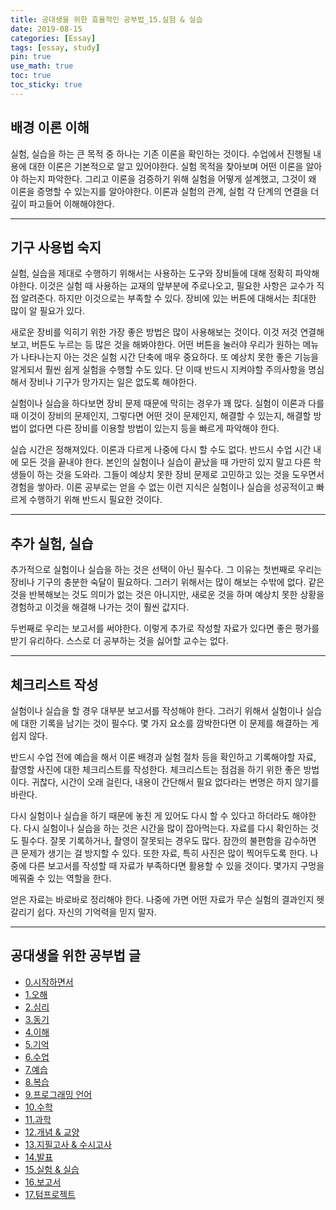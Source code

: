 ```yaml
---
title: 공대생을 위한 효율적인 공부법_15.실험 & 실습
date: 2019-08-15
categories: [Essay]
tags: [essay, study]
pin: true
use_math: true
toc: true
toc_sticky: true
---
```


## __배경 이론 이해__

 실험, 실습을 하는 큰 목적 중 하나는 기존 이론을 확인하는 것이다. 수업에서 진행될 내용에 대한 이론은 기본적으로 알고 있어야한다. 실험 목적을 찾아보며 어떤 이론을 알아야 하는지 파악한다. 그리고 이론을 검증하기 위해 실험을 어떻게 설계했고, 그것이 왜 이론을 증명할 수 있는지를 알아야한다. 이론과 실험의 관계, 실험 각 단계의 연결을 더 깊이 파고들어 이해해야한다.

***

## __기구 사용법 숙지__

실험, 실습을 제대로 수행하기 위해서는 사용하는 도구와 장비들에 대해 정확히 파악해야한다. 이것은 실험 때 사용하는 교재의 앞부분에 주로나오고, 필요한 사항은 교수가 직접 알려준다. 하지만 이것으로는 부족할 수 있다. 장비에 있는 버튼에 대해서는 최대한 많이 알 필요가 있다.

새로운 장비를 익히기 위한 가장 좋은 방법은 많이 사용해보는 것이다. 이것 저것 연결해보고, 버튼도 누르는 등 많은 것을 해봐야한다. 어떤 버튼을 눌러야 우리가 원하는 메뉴가 나타나는지 아는 것은 실험 시간 단축에 매우 중요하다. 또 예상치 못한 좋은 기능을 알게되서 훨씬 쉽게 실험을 수행할 수도 있다. 단 이때 반드시 지켜야할 주의사항을 명심해서 장비나 기구가 망가지는 일은 없도록 해야한다.

실험이나 실습을 하다보면 장비 문제 때문에 막히는 경우가 꽤 많다. 실험이 이론과 다를 때 이것이 장비의 문제인지, 그렇다면 어떤 것이 문제인지, 해결할 수 있는지, 해결할 방법이 없다면 다른 장비를 이용할 방법이 있는지 등을 빠르게 파악해야 한다.

실습 시간은 정해져있다. 이론과 다르게 나중에 다시 할 수도 없다. 반드시 수업 시간 내에 모든 것을 끝내야 한다. 본인의 실험이나 실습이 끝났을 때 가만히 있지 말고 다른 학생들이 하는 것을 도와라. 그들이 예상치 못한 장비 문제로 고민하고 있는 것을 도우면서 경험을 쌓아라. 이론 공부로는 얻을 수 없는 이런 지식은 실험이나 실습을 성공적이고 빠르게 수행하기 위해 반드시 필요한 것이다.

***

## __추가 실험, 실습__

추가적으로 실험이나 실습을 하는 것은 선택이 아닌 필수다. 그 이유는 첫번째로 우리는 장비나 기구의 충분한 숙달이 필요하다. 그러기 위해서는 많이 해보는 수밖에 없다. 같은 것을 반복해보는 것도 의미가 없는 것은 아니지만, 새로운 것을 하며 예상치 못한 상황을 경험하고 이것을 해결해 나가는 것이 훨씬 값지다.

두번째로 우리는 보고서를 써야한다. 이렇게 추가로 작성할 자료가 있다면 좋은 평가를 받기 유리하다. 스스로 더 공부하는 것을 싫어할 교수는 없다.

***

## __체크리스트 작성__

실험이나 실습을 할 경우 대부분 보고서를 작성해야 한다. 그러기 위해서 실험이나 실습에 대한 기록을 남기는 것이 필수다. 몇 가지 요소를 깜박한다면 이 문제를 해결하는 게 쉽지 않다.

반드시 수업 전에 예습을 해서 이론 배경과 실험 절차 등을 확인하고 기록해야할 자료, 촬영할 사진에 대한 체크리스트를 작성한다. 체크리스트는 점검을 하기 위한 좋은 방법이다. 귀찮다, 시간이 오래 걸린다, 내용이 간단해서 필요 없다라는 변명은 하지 않기를 바란다.

다시 실험이나 실습을 하기 때문에 놓친 게 있어도 다시 할 수 있다고 하더라도 해야한다. 다시 실험이나 실습을 하는 것은 시간을 많이 잡아먹는다. 자료를 다시 확인하는 것도 필수다. 잘못 기록하거나, 촬영이 잘못되는 경우도 많다. 잠깐의 불편함을 감수하면 큰 문제가 생기는 걸 방지할 수 있다. 또한 자료, 특히 사진은 많이 찍어두도록 한다. 나중에 다른 보고서를 작성할 때 자료가 부족하다면 활용할 수 있을 것이다. 몇가지 구멍을 메꿔줄 수 있는 역할을 한다.

얻은 자료는 바로바로 정리해야 한다. 나중에 가면 어떤 자료가 무슨 실험의 결과인지 헷갈리기 쉽다. 자신의 기억력을 믿지 말자.

***

## __공대생을 위한 공부법 글__

- [0.시작하면서](https://chalgx.github.io/essay/HowtoStudyforEngineeringStudent0)
- [1.오해](https://chalgx.github.io/essay/HowtoStudyforEngineeringStudent1)
- [2.심리](https://chalgx.github.io/essay/HowtoStudyforEngineeringStudent2)
- [3.동기](https://chalgx.github.io/essay/HowtoStudyforEngineeringStudent3)
- [4.이해](https://chalgx.github.io/essay/HowtoStudyforEngineeringStudent4)
- [5.기억](https://chalgx.github.io/essay/HowtoStudyforEngineeringStudent5)
- [6.수업](https://chalgx.github.io/essay/HowtoStudyforEngineeringStudent6)
- [7.예습](https://chalgx.github.io/essay/HowtoStudyforEngineeringStudent7)
- [8.복습](https://chalgx.github.io/essay/HowtoStudyforEngineeringStudent8)
- [9.프로그래밍 언어](https://chalgx.github.io/essay/HowtoStudyforEngineeringStudent9)
- [10.수학](https://chalgx.github.io/essay/HowtoStudyforEngineeringStudent10)
- [11.과학](https://chalgx.github.io/essay/HowtoStudyforEngineeringStudent11)
- [12.개념 & 교양](https://chalgx.github.io/essay/HowtoStudyforEngineeringStudent12)
- [13.지필고사 & 수시고사](https://chalgx.github.io/essay/HowtoStudyforEngineeringStudent13)
- [14.발표](https://chalgx.github.io/essay/HowtoStudyforEngineeringStudent14)
- [15.실험 & 실습](https://chalgx.github.io/essay/HowtoStudyforEngineeringStudent15)
- [16.보고서](https://chalgx.github.io/essay/HowtoStudyforEngineeringStudent16)
- [17.텀프로젝트](https://chalgx.github.io/essay/HowtoStudyforEngineeringStudent17)

